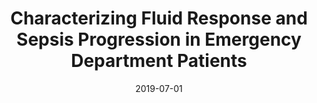 ---
title: 'Characterizing Fluid Response and Sepsis Progression in Emergency Department Patients'
collection: publications
permalink: /publication/2019-07-sepsis
excerpt: 'We mined a database containing vital signs and treatment records of sepsis and septic shock patients, and proposed a 4-phase model about sepsis progression by clustering trajectories of heart rate versus blood pressure.'
date: 2019-07-01
venue: 'International Engineering in Medicine and Biology Conference (EMBC), 2019)'
paperurl: 'https://ieeexplore.ieee.org/abstract/document/8856521'
imgurl: 'sepsis.png'
authors:
  - name: Qiao Gu
    link: 
  - name: Varesh Prasad
    link: https://www.linkedin.com/in/varesh-prasad/
  - name: Thomas Heldt
    link: http://imes.mit.edu/people/faculty/heldt-thomas/
links:
  - name: paper
    link: files/2019_EMBC_Sepsis.pdf
---